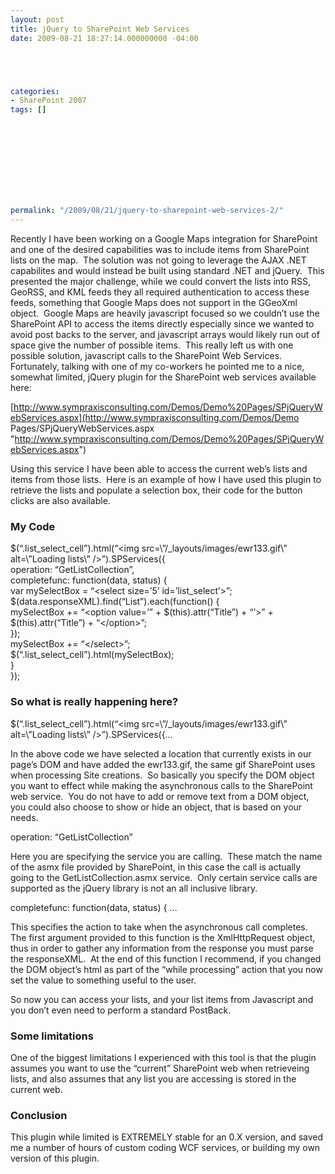 ```yaml
---
layout: post
title: jQuery to SharePoint Web Services
date: 2009-08-21 18:27:14.000000000 -04:00





categories:
- SharePoint 2007
tags: []

  

  

  
  
  
  
  
permalink: "/2009/08/21/jquery-to-sharepoint-web-services-2/"
---
```

Recently I have been working on a Google Maps integration for SharePoint and one of the desired capabilities was to include items from SharePoint lists on the map.&nbsp; The solution was not going to leverage the AJAX .NET capabilites and would instead be built using standard .NET and jQuery.&nbsp; This presented the major challenge, while we could convert the lists into RSS, GeoRSS, and KML feeds they all required authentication to access these feeds, something that Google Maps does not support in the GGeoXml object.&nbsp; Google Maps are heavily javascript focused so we couldn’t use the SharePoint API to access the items directly especially since we wanted to avoid post backs to the server, and javascript arrays would likely run out of space give the number of possible items.&nbsp; This really left us with one possible solution, javascript calls to the SharePoint Web Services.&nbsp; Fortunately, talking with one of my co-workers he pointed me to a nice, somewhat limited, jQuery plugin for the SharePoint web services available here:

[http://www.sympraxisconsulting.com/Demos/Demo%20Pages/SPjQueryWebServices.aspx](http://www.sympraxisconsulting.com/Demos/Demo Pages/SPjQueryWebServices.aspx "http://www.sympraxisconsulting.com/Demos/Demo%20Pages/SPjQueryWebServices.aspx")

Using this service I have been able to access the current web’s lists and items from those lists.&nbsp; Here is an example of how I have used this plugin to retrieve the lists and populate a selection box, their code for the button clicks are also available.

### My Code

$(“.list\_select\_cell”).html(“\<img src=\”/\_layouts/images/ewr133.gif\” alt=\”Loading lists\” /\>”).SPServices({  
operation: “GetListCollection”,  
completefunc: function(data, status) {  
var mySelectBox = “\<select size=’5’ id=’list\_select’\>”;  
$(data.responseXML).find(“List”).each(function() {  
mySelectBox += “\<option value=’” + $(this).attr(“Title”) + “’\>” + $(this).attr(“Title”) + “\</option\>”;  
});  
mySelectBox += “\</select\>”;  
$(“.list\_select\_cell”).html(mySelectBox);  
}  
});

### So what is really happening here?

$(“.list\_select\_cell”).html(“\<img src=\”/\_layouts/images/ewr133.gif\” alt=\”Loading lists\” /\>”).SPServices({…

In the above code we have selected a location that currently exists in our page’s DOM and have added the ewr133.gif, the same gif SharePoint uses when processing Site creations.&nbsp; So basically you specify the DOM object you want to effect while making the asynchronous calls to the SharePoint web service.&nbsp; You do not have to add or remove text from a DOM object, you could also choose to show or hide an object, that is based on your needs.

operation: “GetListCollection”

Here you are specifying the service you are calling.&nbsp; These match the name of the asmx file provided by SharePoint, in this case the call is actually going to the GetListCollection.asmx service.&nbsp; Only certain service calls are supported as the jQuery library is not an all inclusive library.

completefunc: function(data, status) { …

This specifies the action to take when the asynchronous call completes.&nbsp; The first argument provided to this function is the XmlHttpRequest object, thus in order to gather any information from the response you must parse the responseXML.&nbsp; At the end of this function I recommend, if you changed the DOM object’s html as part of the “while processing” action that you now set the value to something useful to the user.

So now you can access your lists, and your list items from Javascript and you don’t even need to perform a standard PostBack.

### Some limitations

One of the biggest limitations I experienced with this tool is that the plugin assumes you want to use the “current” SharePoint web when retrieveing lists, and also assumes that any list you are accessing is stored in the current web.

### Conclusion

This plugin while limited is EXTREMELY stable for an 0.X version, and saved me a number of hours of custom coding WCF services, or building my own version of this plugin.

